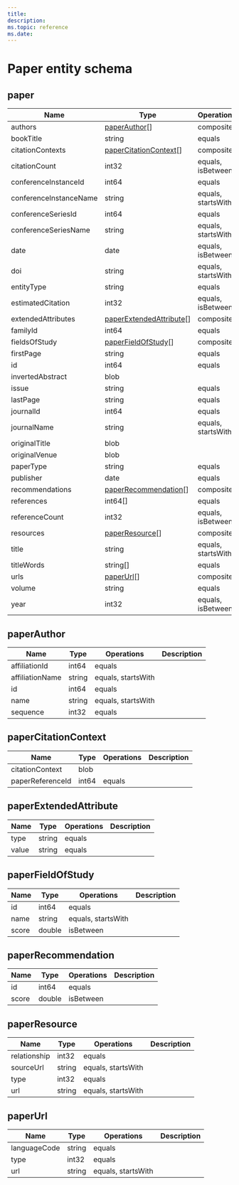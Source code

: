 ```yaml
---
title: 
description: 
ms.topic: reference
ms.date: 
---
```


# Paper entity schema

## paper

Name | Type | Operations | Description
--- | --- | --- | ---
authors | [paperAuthor](#paperauthor)[] | composite |
bookTitle | string | equals |
citationContexts | [paperCitationContext](#papercitationcontext)[] | composite |
citationCount | int32 | equals, isBetween |
conferenceInstanceId | int64 | equals |
conferenceInstanceName | string | equals, startsWith |
conferenceSeriesId | int64 | equals |
conferenceSeriesName | string | equals, startsWith |
date | date | equals, isBetween |
doi | string | equals, startsWith |
entityType | string | equals |
estimatedCitation | int32 | equals, isBetween |
extendedAttributes | [paperExtendedAttribute](#paperextendedattribute)[] | composite |
familyId | int64 | equals |
fieldsOfStudy | [paperFieldOfStudy](#paperfieldofstudy)[] | composite |
firstPage | string | equals |
id | int64 | equals |
invertedAbstract | blob | |
issue | string | equals |
lastPage | string | equals |
journalId | int64 | equals |
journalName | string | equals, startsWith |
originalTitle | blob | |
originalVenue | blob | |
paperType | string | equals |
publisher | date | equals |
recommendations | [paperRecommendation](#paperrecommendation)[] | composite |
references | int64[] | equals |
referenceCount | int32 | equals, isBetween |
resources | [paperResource](#paperresource)[] | composite |
title | string | equals, startsWith |
titleWords | string[] | equals |
urls | [paperUrl](#paperurl)[] | composite |
volume | string | equals |
year | int32 | equals, isBetween |

## paperAuthor

Name | Type | Operations | Description
--- | --- | --- | ---
affiliationId | int64 | equals |
affiliationName | string | equals, startsWith |
id | int64 | equals |
name | string | equals, startsWith |
sequence | int32 | equals |

## paperCitationContext

Name | Type | Operations | Description
--- | --- | --- | ---
citationContext | blob | |
paperReferenceId | int64 | equals |

## paperExtendedAttribute

Name | Type | Operations | Description
--- | --- | --- | ---
type | string | equals |
value | string | equals |

## paperFieldOfStudy

Name | Type | Operations | Description
--- | --- | --- | ---
id | int64 | equals |
name | string | equals, startsWith |
score | double | isBetween |

## paperRecommendation

Name | Type | Operations | Description
--- | --- | --- | ---
id | int64 | equals |
score | double | isBetween |

## paperResource

Name | Type | Operations | Description
--- | --- | --- | ---
relationship | int32 | equals |
sourceUrl | string | equals, startsWith |
type | int32 | equals |
url | string | equals, startsWith |

## paperUrl

Name | Type | Operations | Description
--- | --- | --- | ---
languageCode | string | equals |
type | int32 | equals |
url | string | equals, startsWith |